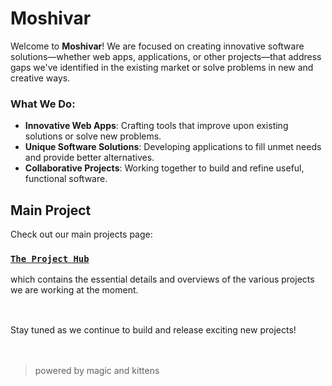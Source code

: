 # Moshivar

Welcome to **Moshivar**! We are focused on creating innovative software solutions—whether web apps, applications, or other projects—that address gaps we've identified in the existing market or solve problems in new and creative ways.

### What We Do:

- **Innovative Web Apps**: Crafting tools that improve upon existing solutions or solve new problems.
- **Unique Software Solutions**: Developing applications to fill unmet needs and provide better alternatives.
- **Collaborative Projects**: Working together to build and refine useful, functional software.

## Main Project

Check out our main projects page:
### **[```The Project Hub```](https://github.com/orgs/Moshivar/projects/1)**
which contains the essential details and overviews of the various projects we are working at the moment.
<br><br>
##
Stay tuned as we continue to build and release exciting new projects!
<br><br><br>
>  powered by magic and kittens
